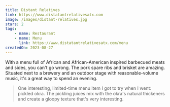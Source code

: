 ```yaml
---
title: Distant Relatives
link: https://www.distatantrelativesatx.com
image: /images/distant-relatives.jpg
stars: 2
tags:
    - name: Restaurant
    - name: Menu
      link: https://www.distatantrelativesatx.com/menu
createdOn: 2023-08-27
---
```


With a menu full of African and African-American inspired barbecued meats and sides, you can't go wrong. The pork spare ribs and brisket are amazing. Situated next to a brewery and an outdoor stage with reasonable-volume music, it's a great way to spend an evening.

> One interesting, limited-time menu item I got to try when I went: pickled okra. The pickling juices mix with the okra's natural thickeners and create a gloopy texture that's very interesting.